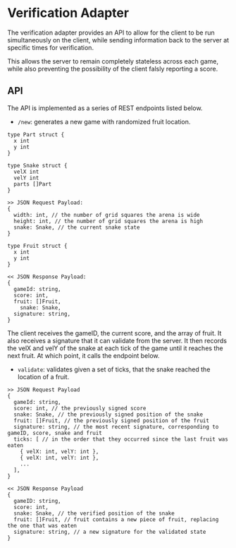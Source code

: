 # Verification Adapter
The verification adapter provides an API to allow for the client to be run simultaneously on the client, while sending information back to the server at specific times for verification.

This allows the server to remain completely stateless across each game, while also preventing the possibility of the client falsly reporting a score.

## API
The API is implemented as a series of REST endpoints listed below.

- `/new`: generates a new game with randomized fruit location.
```golang
type Part struct {
  x int
  y int
}

type Snake struct {
  velX int
  velY int
  parts []Part
}

>> JSON Request Payload:
{
  width: int, // the number of grid squares the arena is wide
  height: int, // the number of grid squares the arena is high
  snake: Snake, // the current snake state
}

type Fruit struct {
  x int
  y int
}

<< JSON Response Payload:
{
  gameId: string,
  score: int,
  fruit: []Fruit,
	snake: Snake,
  signature: string,
}
```

The client receives the gameID, the current score, and the array of fruit. It also receives a signature that it can validate from the server. It then records the velX and velY of the snake at each tick of the game until it reaches the next fruit. At which point, it calls the endpoint below.

- `validate`: validates given a set of ticks, that the snake reached the location of a fruit.
```golang
>> JSON Request Payload
{
  gameId: string,
  score: int, // the previously signed score
  snake: Snake, // the previously signed position of the snake
  fruit: []Fruit, // the previously signed position of the fruit
  signature: string, // the most recent signature, corresponding to gameID, score, snake and fruit
  ticks: [ // in the order that they occurred since the last fruit was eaten
    { velX: int, velY: int },
    { velX: int, velY: int },
    ...
  ],
}

<< JSON Response Payload
{
  gameID: string,
  score: int,
  snake: Snake, // the verified position of the snake
  fruit: []Fruit, // fruit contains a new piece of fruit, replacing the one that was eaten
  signature: string, // a new signature for the validated state
}
```

